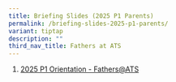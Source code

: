 ```yaml
---
title: Briefing Slides (2025 P1 Parents)
permalink: /briefing-slides-2025-p1-parents/
variant: tiptap
description: ""
third_nav_title: Fathers at ATS
---
```

<ol data-tight="true" class="tight">
<li>
<p><a href="/files/Fathers_ATS.pdf" rel="noopener nofollow" target="_blank">2025 P1 Orientation - Fathers@ATS</a>
</p>
</li>
</ol>
<p></p>